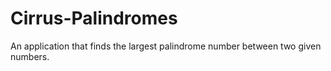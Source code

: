 # Cirrus-Palindromes
An application that finds the largest palindrome number between two given numbers.
